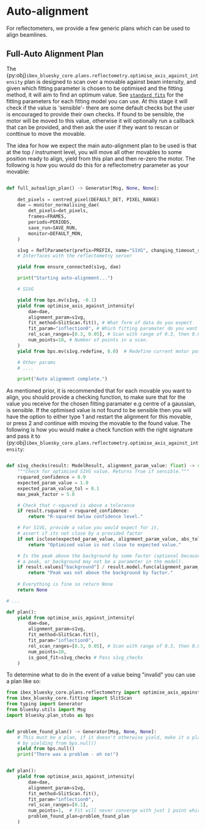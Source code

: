 # Auto-alignment

For reflectometers, we provide a few generic plans which can be used to align beamlines.

## Full-Auto Alignment Plan

The {py:obj}`ibex_bluesky_core.plans.reflectometry.optimise_axis_against_intensity` plan is designed to scan over a movable against beam intensity, and given which fitting parameter is chosen to be optimised and the fitting method, it will aim to find an optimum value. See [`standard fits`](../../fitting/standard_fits.md) for the fitting parameters for each fitting model you can use. At this stage it will check if the value is 'sensible'- there are some default checks but the user is encouraged to provide their own checks. If found to be sensible, the motor will be moved to this value, otherwise it will optionally run a callback that can be provided, and then ask the user if they want to rescan or conttinue to move the movable.

The idea for how we expect the main auto-alignment plan to be used is that at the top / instrument level, you will move all other movables to some position ready to align, yield from this plan and then re-zero the motor.
The following is how you would do this for a reflectometry parameter as your movable:

```python

def full_autoalign_plan() -> Generator[Msg, None, None]:
 
    det_pixels = centred_pixel(DEFAULT_DET, PIXEL_RANGE)
    dae = monitor_normalising_dae(
        det_pixels=det_pixels,
        frames=FRAMES,
        periods=PERIODS,
        save_run=SAVE_RUN,
        monitor=DEFAULT_MON,
    )

    s1vg = ReflParameter(prefix=PREFIX, name="S1VG", changing_timeout_s=60)
    # Interfaces with the reflectometry server

    yield from ensure_connected(s1vg, dae)

    print("Starting auto-alignment...")

    # S1VG

    yield from bps.mv(s1vg, -0.1)
    yield from optimise_axis_against_intensity(
        dae=dae,
        alignment_param=s1vg,
        fit_method=SlitScan.fit(), # What form of data do you expect
        fit_param="inflection0", # Which fitting paramater do you want to optimise
        rel_scan_ranges=[0.3, 0.05], # Scan with range of 0.3, then 0.05
        num_points=10, # Number of points in a scan.
    )
    yield from bps.mv(s1vg.redefine, 0.0)  # Redefine current motor position to be 0

    # Other params
    # ....

    print("Auto alignment complete.")

```

As mentioned prior, it is recommended that for each movable you want to align, you should provide a checking function, to make sure that for the value you receive for the chosen fitting paramater e.g centre of a gaussian, is sensible. If the optimised value is not found to be sensible then you will have the option to either type 1 and restart the alignment for this movable, or press 2 and continue with moving the movable to the found value. The following is how you would make a check function with the right signature and pass it to {py:obj}`ibex_bluesky_core.plans.reflectometry.optimise_axis_against_intensity`:

```python

def s1vg_checks(result: ModelResult, alignment_param_value: float) -> str | None: # Must take a ModelResult and a float
    """Check for optimised S1VG value. Returns True if sensible."""
    rsquared_confidence = 0.9
    expected_param_value = 1.0
    expected_param_value_tol = 0.1
    max_peak_factor = 5.0

    # Check that r-squared is above a tolerance
    if result.rsquared < rsquared_confidence:
        return "R-squared below confidence level."

    # For S1VG, provide a value you would expect for it,
    # assert if its not close by a provided factor
    if not isclose(expected_param_value, alignment_param_value, abs_tol=expected_param_value_tol):
        return "Optimised value is not close to expected value."

    # Is the peak above the background by some factor (optional because param may not be for
    # a peak, or background may not be a parameter in the model).
    if result.values["background"] / result.model.func(alignment_param_value) <= max_peak_factor:
        return "Peak was not above the background by factor."
    
    # Everything is fine so return None
    return None

# ...

def plan():
    yield from optimise_axis_against_intensity(
        dae=dae,
        alignment_param=s1vg,
        fit_method=SlitScan.fit(),
        fit_param="inflection0",
        rel_scan_ranges=[0.3, 0.05], # Scan with range of 0.3, then 0.05
        num_points=10,
        is_good_fit=s1vg_checks # Pass s1vg_checks
    )

```

To determine what to do in the event of a value being "invalid" you can use a plan like so:

```python
from ibex_bluesky_core.plans.reflectometry import optimise_axis_against_intensity
from ibex_bluesky_core.fitting import SlitScan
from typing import Generator
from bluesky.utils import Msg
import bluesky.plan_stubs as bps


def problem_found_plan() -> Generator[Msg, None, None]:
    # This must be a plan, if it doesn't otherwise yield, make it a plan
    # by yielding from bps.null()
    yield from bps.null()
    print("There was a problem - oh no!")


def plan():
    yield from optimise_axis_against_intensity(
        dae=dae,
        alignment_param=s1vg,
        fit_method=SlitScan.fit(),
        fit_param="inflection0",
        rel_scan_ranges=[0.1],
        num_points=1,  # Fit will never converge with just 1 point which should cause a "problem".
        problem_found_plan=problem_found_plan
    )
```
